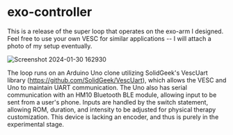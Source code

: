 # exo-controller
This is a release of the super loop that operates on the exo-arm I designed. Feel free to use your own VESC for similar applications -- I will attach a photo of my setup eventually.

![Screenshot 2024-01-30 162930](https://github.com/BlueCheeto/exo-controller/assets/36427628/7e7d8d79-1094-4448-afe8-0b09e3ace5d3)

The loop runs on an Arduino Uno clone utilizing SolidGeek's VescUart library (https://github.com/SolidGeek/VescUart), which allows the VESC and Uno to maintain UART communication. The Uno also has serial communication with an HM10 Bluetooth BLE module, allowing input to be sent from a user's phone. Inputs are handled by the switch statement, allowing ROM, duration, and intensity to be adjusted for physical therapy customization. This device is lacking an encoder, and thus is purely in the experimental stage.
